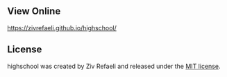 ## View Online
https://zivrefaeli.github.io/highschool/

## License
highschool was created by Ziv Refaeli and released under the [MIT license](https://github.com/zivrefaeli/highschool/blob/master/LICENCE).
